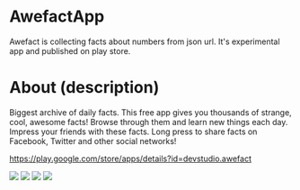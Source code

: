 # AwefactApp
Awefact is collecting facts about numbers from json url. It's experimental app and published on play store.

# About (description)
Biggest archive of daily facts. This free app gives you thousands of strange, cool, awesome facts! Browse through them and learn new things each day. Impress your friends with these facts. Long press to share facts on Facebook, Twitter and other social networks!

https://play.google.com/store/apps/details?id=devstudio.awefact

<img src = "https://lh6.ggpht.com/RH8VG4cnAbQzMtwHoGye6xLxqbB77-7HL9b9Xgwq4hezVQXVeytCyELp_c7FeJAZiqI=h310">
<img src = "https://lh6.ggpht.com/JfEQCYjm3zbMXboCBSPk1OsL_wN1xcwetIL9Son09k7Yon2VmuXKHXYzuIWT23-5yA=h310">
<img src = "https://lh3.ggpht.com/bpf-tqQrzJyus4CIaEuJPEOI_Ghx4QVlDQqBlUXpOW3PJ82MAVzu3pBrYS5yyGORZf0=h310">
<img src = "https://lh6.ggpht.com/cP1NZ6O89VdDVnSIsgspnij8x0jY1bBFyLGDTL5ThpBXLG6d_2z8lznaJvR60eeZBEo=h310">
